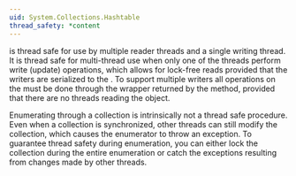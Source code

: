 ```yaml
---
uid: System.Collections.Hashtable
thread_safety: *content
---
```


<xref href="System.Collections.Hashtable"></xref> is thread safe for use by multiple reader threads and a single writing thread. It is thread safe for multi-thread use when only one of the threads perform write (update) operations, which allows for lock-free reads provided that the writers are serialized to the <xref href="System.Collections.Hashtable"></xref>. To support multiple writers all operations on the <xref href="System.Collections.Hashtable"></xref> must be done through the wrapper returned by the <xref href="System.Collections.Hashtable.Synchronized(System.Collections.Hashtable)"></xref> method, provided that there are no threads reading the <xref href="System.Collections.Hashtable"></xref> object.  
  
 Enumerating through a collection is intrinsically not a thread safe procedure. Even when a collection is synchronized, other threads can still modify the collection, which causes the enumerator to throw an exception. To guarantee thread safety during enumeration, you can either lock the collection during the entire enumeration or catch the exceptions resulting from changes made by other threads.


